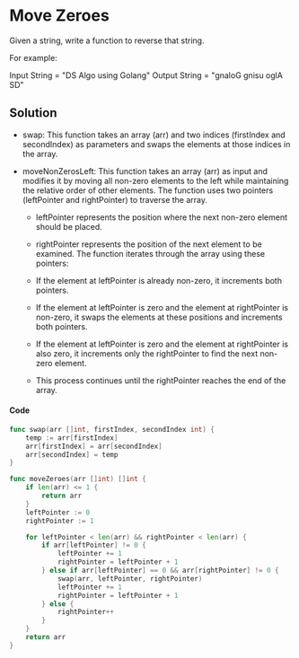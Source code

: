 
# Move Zeroes

Given a string, write a function to reverse that string.

For example:

Input String = "DS Algo using Golang"
Output String = "gnaloG gnisu oglA SD"


## Solution
- swap: This function takes an array (arr) and two indices (firstIndex and secondIndex) as parameters and swaps the elements at those indices in the array.

- moveNonZerosLeft: This function takes an array (arr) as input and modifies it by moving all non-zero elements to the left while maintaining the relative order of other elements. The function uses two pointers (leftPointer and rightPointer) to traverse the array.

	- leftPointer represents the position where the next non-zero element should be placed.
	- rightPointer represents the position of the next element to be examined.
	The function iterates through the array using these pointers:

	- If the element at leftPointer is already non-zero, it increments both pointers.
	- If the element at leftPointer is zero and the element at rightPointer is non-zero, it swaps the elements at these positions and increments both pointers.
	- If the element at leftPointer is zero and the element at rightPointer is also zero, it increments only the rightPointer to find the next non-zero element.
	- This process continues until the rightPointer reaches the end of the array.

#### Code
```go
func swap(arr []int, firstIndex, secondIndex int) {
	temp := arr[firstIndex]
	arr[firstIndex] = arr[secondIndex]
	arr[secondIndex] = temp
}

func moveZeroes(arr []int) []int {
	if len(arr) <= 1 {
		return arr
	}
	leftPointer := 0
	rightPointer := 1

	for leftPointer < len(arr) && rightPointer < len(arr) {
		if arr[leftPointer] != 0 {
			leftPointer += 1
			rightPointer = leftPointer + 1
		} else if arr[leftPointer] == 0 && arr[rightPointer] != 0 {
			swap(arr, leftPointer, rightPointer)
			leftPointer += 1
			rightPointer = leftPointer + 1
		} else {
			rightPointer++
		}
	}
	return arr
}
```